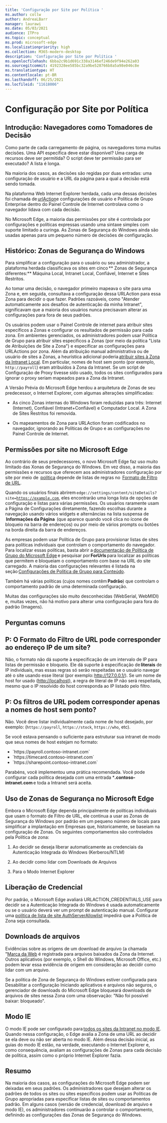 ```yaml
---
title: 'Configuração por Site por Política '
ms.author: collw
author: AndreaLBarr
manager: laurawi
ms.date: 05/03/2021
audience: ITPro
ms.topic: conceptual
ms.prod: microsoft-edge
ms.localizationpriority: high
ms.collection: M365-modern-desktop
description: 'Configuração por Site por Política '
ms.openlocfilehash: 6bba2c9b1d691c338a3146ef246de9f94e262a03
ms.sourcegitcommit: 4192328ee585bc32a9be528766b8a5a98e046c8e
ms.translationtype: HT
ms.contentlocale: pt-BR
ms.lasthandoff: 06/25/2021
ms.locfileid: "11618006"
---
```

# <a name="persite-configuration-by-policy"></a>Configuração por Site por Política

## <a name="introduction-browsers-as-decision-makers"></a>Introdução: Navegadores como Tomadores de Decisão

Como parte de cada carregamento de página, os navegadores toma muitas decisões. Uma API específica deve estar disponível? Uma carga de recursos deve ser permitida? O script deve ter permissão para ser executado? A lista é longa.

Na maioria dos casos, as decisões são regidas por duas entradas: uma configuração de usuário e a URL da página para a qual a decisão está sendo tomada.

Na plataforma Web Internet Explorer herdada, cada uma dessas decisões foi chamada de [urlAction](/previous-versions/windows/internet-explorer/ie-developer/platform-apis/ms537178%28v%3dvs.85%29)e configurações de usuário e Política de Grupo Enterprise dentro do Painel Controle de Internet controlava como o navegador lidava com cada decisão.  

No Microsoft Edge, a maioria das permissões por site é controlada por configurações e políticas expressas usando uma sintaxe simples com suporte limitado a curinga. As Zonas de Segurança do Windows ainda são usadas apenas para um pequeno número de decisões de configuração.

## <a name="background-windows-security-zones"></a>Histórico: Zonas de Segurança do Windows

Para simplificar a configuração para o usuário ou seu administrador, a plataforma herdada classificava os sites em cinco ** Zonas de Segurança diferentes:** Máquina Local, Intranet Local, Confiável, Internet e Sites Restritos.

Ao tomar uma decisão, o navegador primeiro mapeava o site para uma Zona e, em seguida, consultava a configuração dessa URLAction para essa Zona para decidir o que fazer. Padrões razoáveis, como "Atender automaticamente aos desafios de autenticação da minha Intranet", significavam que a maioria dos usuários nunca precisavam alterar as configurações para fora de seus padrões.

Os usuários podem usar o Painel Controle de internet para atribuir sites específicos a Zonas e configurar os resultados de permissão para cada zona. Em ambientes gerenciados, os administradores podem usar Política de Grupo para atribuir sites específicos a Zonas (por meio da política "Lista de Atribuições de Site a Zona") e especificar as configurações para URLActions por zona. Além da atribuição manual administrativa ou de usuário de sites a Zonas, a heurística adicional poderia [atribuir sites à Zona da Intranet Local](/archive/blogs/ieinternals/the-intranet-zone). Em particular, nomes de host sem ponto (por exemplo, `http://payroll`) eram atribuídos à Zona da Intranet. Se um script de Configuração de Proxy tivesse sido usado, todos os sites configurados para ignorar o proxy seriam mapeados para a Zona da Intranet.

A Versão Prévia do Microsoft Edge herdou a arquitetura de Zonas de seu predecessor, o Internet Explorer, com algumas alterações simplificadas:

- As cinco Zonas internas do Windows foram reduzidas para três: Internet (Internet), Confiável (Intranet+Confiável) e Computador Local. A Zona de Sites Restritos foi removida.

- Os mapeamentos de Zona para URLAction foram codificados no navegador, ignorando as Políticas de Grupo e as configurações no Painel Controle de Internet.

## <a name="per-site-permissions-in-the-microsoft-edge"></a>Permissões por site no Microsoft Edge

Ao contrário de seus predecessores, o novo Microsoft Edge faz uso muito limitado das Xonas de Segurança do Windows. Em vez disso, a maioria das permissões e recursos que oferecem aos administradores configuração por site por meio de  [política](/deployedge/microsoft-edge-policies) depende de listas de regras no  [Formato de Filtro de URL](/DeployEdge/edge-learnmmore-url-list-filter%20format).

Quando os usuários finais abrirem <code>edge://settings/content/siteDetails?site=https://example.com</code>, eles encontrarão uma longa lista de opções de configuração e listas para várias permissões. Os usuários raramente usam a Página de Configurações diretamente, fazendo escolhas durante a navegação usando vários widgets e alternâncias na lista suspensa de  **Informações da Página**  (que aparece quando você clica no ícone de bloqueio na barra de endereços) ou por meio de vários prompts ou botões na borda direita da barra de endereços.

As empresas podem usar Política de Grupo para provisionar listas de sites para políticas individuais que controlam o comportamento do navegador. Para localizar essas políticas, basta abrir a [documentação de Política de Grupo do Microsoft Edge](/deployedge/microsoft-edge-policies) e pesquisar por **ForUrls** para localizar as políticas que permitem e bloqueiam o comportamento com base na URL do site carregado. A maioria das configurações relevantes é listada na seção [Configurações de Política de Grupo para Conteúdo](/deployedge/microsoft-edge-policies#content-settings).

Também há várias políticas (cujos nomes contêm **Padrão**) que controlam o comportamento padrão de uma determinada configuração.

Muitas das configurações são muito desconhecidas (WebSerial, WebMIDI) e, muitas vezes, não há motivo para alterar uma configuração para fora do padrão (Imagens).

## <a name="common-questions"></a>Perguntas comuns

## <a name="q-can-the-url-filter-format-match-on-a-sites-ip-address"></a>P: O Formato do Filtro de URL pode corresponder ao endereço IP de um site?

Não, o formato não dá suporte à especificação de um intervalo de IP para listas de permissão e bloqueio. Ele dá suporte à especificação de **literais** de IP individuais, mas essas regras só serão respeitadas se o usuário navegar até o site usando esse literal (por exemplo: <http://127.0.0.1/>). Se um nome de host for usado (<http://localhost>), a regra de literal de IP não será respeitada, mesmo que o IP resolvido do host corresponda ao IP listado pelo filtro.

## <a name="q-can-url-filters-matchjustdotless-host-names"></a>P: Os filtros de URL podem corresponder apenas a nomes de host sem ponto?

Não. Você deve listar individualmente cada nome de host desejado, por exemplo: (`https://payroll`, `https://stock`, `https://who`, etc).

Se você estava pensando o suficiente para estruturar sua intranet de modo que seus nomes de host estejam no formato:

- <div style="display: inline">`https://payroll.contoso-intranet.com`</div>

- <div style="display: inline">`https://timecard.contoso-intranet.com`</div>

- <div style="display: inline">`https://sharepoint.contoso-intranet.com`</div>

Parabéns, você implementou uma prática recomendada. Você pode configurar cada política desejada com uma entrada ***.contoso-intranet.com** e toda a Intranet será aceita.

## <a name="use-of-security-zones-inthe-microsoft-edge"></a>Uso de Zonas de Segurança no Microsoft Edge

Embora o Microsoft Edge dependa principalmente de políticas individuais que usam o formato de Filtro de URL, ele continua a usar as Zonas de Segurança do Windows por padrão em um pequeno número de locais para simplificar a implantação em Empresas que, historicamente, se baseiam na configuração de Zonas. Os seguintes comportamentos são controlados pela Política de zona:

1. Ao decidir se deseja liberar automaticamente as credenciais da Autenticação Integrada do Windows (Kerberos/NTLM)

2. Ao decidir como lidar com Downloads de Arquivos

3. Para o Modo Internet Explorer

## <a name="credential-release"></a>Liberação de Credencial

Por padrão, o Microsoft Edge avaliará URLACTION_CREDENTIALS_USE para decidir se a Autenticação Integrada do Windows é usada automaticamente ou se o usuário deverá ver um prompt de autenticação manual. Configurar uma [política de lista de site AuthServerAllowlist](/deployedge/microsoft-edge-policies#authserverallowlist) impedirá que a Política de Zona seja consultada.

## <a name="file-downloads"></a>Downloads de arquivos

Evidências sobre as origens de um download de arquivo (a chamada "[Marca da Web](https://textslashplain.com/2016/04/04/downloads-and-the-mark-of-the-web/) é registrada para arquivos baixados da Zona da Internet. Outros aplicativos (por exemplo, o Shell do Windows, Microsoft Office, etc.) podem levar essa evidência de origem em consideração ao decidir como lidar com um arquivo.

Se a política de Zona de Segurança do Windows estiver configurada para Desabilitar a configuração Iniciando aplicativos e arquivos não seguros, o gerenciador de downloads do Microsoft Edge bloqueará downloads de arquivos de sites nessa Zona com uma observação: "Não foi possível baixar: bloqueado".  

## <a name="ie-mode"></a>Modo IE

O modo IE pode ser configurado para [todos os sites da Intranet no modo IE](/deployedge/edge-ie-mode#configure-all-intranet-sites). Quando nessa configuração, o Edge avalia a Zona de uma URL ao decidir se ela deve ou não ser aberta no modo IE. Além dessa decisão inicial, as guias do modo IE estão, na verdade, executando o Internet Explorer e, como consequência, avaliam as configurações de Zonas para cada decisão de política, assim como o próprio Internet Explorer fazia.

## <a name="summary"></a>Resumo

Na maioria dos casos, as configurações do Microsoft Edge podem ser deixadas em seus padrões. Os administradores que desejam alterar os padrões de todos os sites ou sites específicos podem usar as Políticas de Grupo apropriadas para especificar listas de sites ou comportamentos padrão. Em alguns casos (versão de credencial, download de arquivo e modo IE), os administradores continuarão a controlar o comportamento, definindo as configurações das Zonas de Segurança do Windows.
